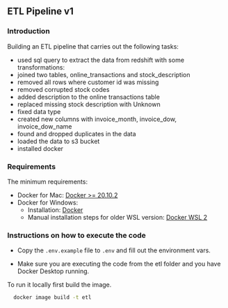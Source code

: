 ## ETL Pipeline v1

### Introduction
Building an ETL pipeline that carries out the following tasks:
- used sql query to extract the data from redshift with some transformations:
- joined two tables, online_transactions and stock_description
- removed all rows where customer id was missing
- removed corrupted stock codes
- added description to the online transactions table
- replaced missing stock description with Unknown
- fixed data type
- created new columns with invoice_month, invoice_dow, invoice_dow_name
- found and dropped duplicates in the data
- loaded the data to s3 bucket
- installed docker

### Requirements
The minimum requirements:
- Docker for Mac: [Docker >= 20.10.2](https://docs.docker.com/docker-for-mac/install/)
- Docker for Windows: 
  - Installation: [Docker](https://docs.docker.com/desktop/install/windows-install/)
  - Manual installation steps for older WSL version: [Docker WSL 2](https://learn.microsoft.com/en-us/windows/wsl/install-manual#step-4---download-the-linux-kernel-update-package)

### Instructions on how to execute the code
- Copy the `.env.example` file to `.env` and fill out the environment vars.

- Make sure you are executing the code from the etl folder and you have Docker Desktop running.


To run it locally first build the image.

```bash
  docker image build -t etl
```


